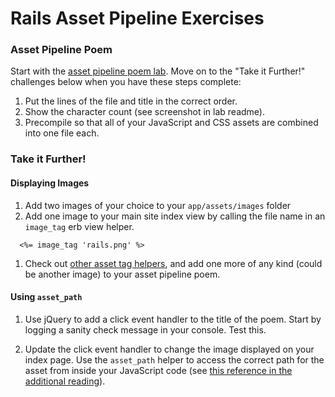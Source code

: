 # Rails Asset Pipeline Exercises

### Asset Pipeline Poem

Start with the [asset pipeline poem lab](https://github.com/sf-wdi-31/asset_pipeline_poem).  Move on to the "Take it Further!" challenges below when you have these steps complete:

1. Put the lines of the file and title in the correct order.  
2. Show the character count (see screenshot in lab readme).  
3. Precompile so that all of your JavaScript and CSS assets are combined into one file each.

### Take it Further!

#### Displaying Images

 1. Add two images of your choice to your `app/assets/images` folder
 2. Add one image to your main site index view by calling the file name in an `image_tag` erb view helper.
 
  ```
    <%= image_tag 'rails.png' %>
  ```
 
 1. Check out [other asset tag helpers](http://api.rubyonrails.org/classes/ActionView/Helpers/AssetTagHelper.html), and add one more of any kind (could be another image) to your asset pipeline poem.

#### Using `asset_path`

1. Use jQuery to add a click event handler to the title of the poem.  Start by logging a sanity check message in your console. Test this.

1. Update the click event handler to change the image displayed on your index page.  Use the `asset_path` helper to access the correct path for the asset from inside your JavaScript code (see [this reference in the additional reading](https://github.com/SF-WDI-LABS/shared_modules/blob/master/04-ruby-rails/asset-pipeline/27/additional-reading.md#erb-and-asset-path-helpers)).
